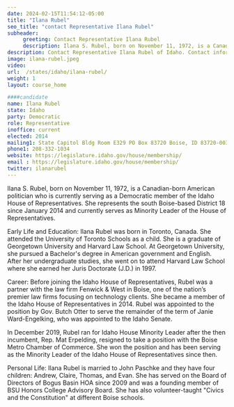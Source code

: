 ```yaml
---
date: 2024-02-15T11:54:12-05:00
title: "Ilana Rubel"
seo_title: "contact Representative Ilana Rubel"
subheader:
     greeting: Contact Representative Ilana Rubel
     description: Ilana S. Rubel, born on November 11, 1972, is a Canadian-born American politician who is currently serving as a Democratic member of the Idaho House of Representatives. She represents the south Boise-based District 18 since January 2014 and currently serves as Minority Leader of the House of Representatives.
description: Contact Representative Ilana Rubel of Idaho. Contact information for Ilana Rubel includes email address, phone number, and mailing address.
image: ilana-rubel.jpeg
video:
url:  /states/idaho/ilana-rubel/
weight: 1
layout: course_home

####candidate
name: Ilana Rubel
state: Idaho
party: Democratic
role: Representative
inoffice: current
elected: 2014
mailing1: State Capitol Bldg Room E329 PO Box 83720 Boise, ID 83720-0038
phone1: 208-332-1034
website: https://legislature.idaho.gov/house/membership/
email : https://legislature.idaho.gov/house/membership/
twitter: ilanarubel
---
```


Ilana S. Rubel, born on November 11, 1972, is a Canadian-born American politician who is currently serving as a Democratic member of the Idaho House of Representatives. She represents the south Boise-based District 18 since January 2014 and currently serves as Minority Leader of the House of Representatives.

Early Life and Education:
Ilana Rubel was born in Toronto, Canada. She attended the University of Toronto Schools as a child. She is a graduate of Georgetown University and Harvard Law School. At Georgetown University, she pursued a Bachelor's degree in American government and English. After her undergraduate studies, she went on to attend Harvard Law School where she earned her Juris Doctorate (J.D.) in 1997.

Career:
Before joining the Idaho House of Representatives, Rubel was a partner with the law firm Fenwick & West in Boise, one of the nation’s premier law firms focusing on technology clients. She became a member of the Idaho House of Representatives in 2014. Rubel was appointed to the position by Gov. Butch Otter to serve the remainder of the term of Janie Ward-Engelking, who was appointed to the Idaho Senate.

In December 2019, Rubel ran for Idaho House Minority Leader after the then incumbent, Rep. Mat Erpelding, resigned to take a position with the Boise Metro Chamber of Commerce. She won the position and has been serving as the Minority Leader of the Idaho House of Representatives since then.

Personal Life:
Ilana Rubel is married to John Paschke and they have four children: Andrew, Claire, Thomas, and Evan. She has served on the Board of Directors of Bogus Basin HOA since 2009 and was a founding member of BSU Honors College Advisory Board. She has also volunteer-taught "Civics and the Constitution" at different Boise schools.
